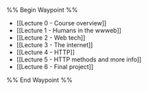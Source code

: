 %% Begin Waypoint %%
- [[Lecture 0 - Course overview]]
- [[Lecture 1 - Humans in the wwweb]]
- [[Lecture 2 - Web tech]]
- [[Lecture 3 - The internet]]
- [[Lecture 4 - HTTP]]
- [[Lecture 5 - HTTP methods and more info]]
- [[Lecture 6 - Final project]]

%% End Waypoint %%